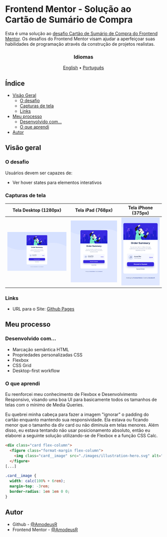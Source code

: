 # Frontend Mentor - Solução ao Cartão de Sumário de Compra

Esta é uma solução ao [desafio Cartão de Sumário de Compra do Frontend Mentor](https://www.frontendmentor.io/challenges/order-summary-component-QlPmajDUj). Os desafios do Frontend Mentor visam ajudar a aperfeiçoar suas habilidades de programação através da construção de projetos realistas.

<h3 align="center">Idiomas</h3>
<p align="center">
<a href="../README.md">English</a> • <a href="#">Português</a>
</p>

## Índice

- [Visão Geral](#visão-geral)
  - [O desafio](#o-desafio)
  - [Capturas de tela](#capturas-de-tela)
  - [Links](#links)
- [Meu processo](#meu-processo)
  - [Desenvolvido com...](#desenvolvido-com)
  - [O que aprendi](#o-que-aprendi)
- [Autor](#autor)

## Visão geral

### O desafio

Usuários devem ser capazes de:

- Ver hover states para elementos interativos

### Capturas de tela

| Tela Desktop (1280px) | Tela iPad (768px) | Tela iPhone (375px) |
|---------|-------|------|
|![Desktop View (1280px)](../page-models/desktop.png)|![iPad View (768px)](../page-models/ipad.png)|![iPhone View (375px)](../page-models/mobile-iphone.png)|

### Links

- URL para o Site: [Github Pages](https://amodeusr.github.io/EP04-FrontendMentor/)

## Meu processo

### Desenvolvido com...

- Marcação semântica HTML
- Propriedades personalizadas CSS
- Flexbox
- CSS Grid
- Desktop-first workflow

### O que aprendi

Eu reenforcei meu conhecimento de Flexbox e Desenvolvimento Responsivo, visando uma boa UI para basicamente todos os tamanhos de telas com o mínimo de Media Queries.

Eu quebrei minha cabeça para fazer a imagem "ignorar" o padding do cartão enquanto mantendo sua responsividade. Ela estava ou ficando menor que o tamanho da div card ou não diminuía em telas menores. Além disso, eu estava tentando não usar posicionamento absoluto, então eu elaborei a seguinte solução utilizando-se de Flexbox e a função CSS Calc.

```html
<div class="card flex-column">
  <figure class="format-margin flex-column">
    <img class="card__image" src="./images/illustration-hero.svg" alt="illustration of a girl listening to a song and dancing">
  </figure>
[...]
```

```css
.card__image {
  width: calc(100% + 6rem);
  margin-top: -3rem;
  border-radius: 1em 1em 0 0;  
}
```

## Autor

- Github - [@AmodeusR](https://www.your-site.com)
- Frontend Mentor - [@AmodeusR](https://www.frontendmentor.io/profile/AmodeusR)
